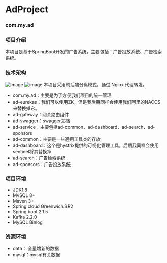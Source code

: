 # AdProject
### com.my.ad
### 项目介绍
本项目是基于SpringBoot开发的广告系统，主要包括：广告投放系统、广告检索系统。
### 技术架构
![image](https://user-images.githubusercontent.com/52461848/155866041-f21a8473-dd06-4f61-9138-ee780445391e.png)
![image](https://user-images.githubusercontent.com/52461848/155866217-278c5d5c-bb64-44ea-8fd0-688c2ca5e443.png)
本项目采用前后端分离模式，通过 Nginx 代理转发。
- com.my.ad：主要是为了方便我们项目的统一管理
- ad-eurekas：我们可以使用ZK，但是我后期同样会使用我们阿里的NACOS 来替换掉它。
- ad-gateway：网关路由组件
- ad-swagger：swagger文档
- ad-service：主要包括ad-common、ad-dashboard、ad-search、ad-sponsors
- ad-common：主要是一些通用工具类的存放
- ad-dashboard：这个是hystrix提供的可视化管理工具，后期我同样会使用sentinel将其替换掉
- ad-search：广告检索系统
- ad-sponsors：广告投放系统
### 项目环境
- JDK1.8
- MySQL 8+
- Maven 3+
- Spring cloud Greenwich.SR2
- Spring boot 2.1.5
- Kafka 2.2.0
- MySQL Binlog
### 资源环境
- data： 全量增新的数据
- mysql：mysql有关数据
